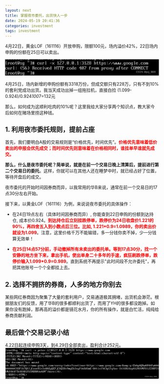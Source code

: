 ```yaml
---
layout: next
title: 掌握夜市委托，出货快人一步
date: 2024-05-19 20:41:36
categories: investment
tags: investment
---
```


4月22日，黄金LOF（161116）开放申购，限额100元，场内溢价42%，22日场内申购的份额在25日可以卖出。

<!-- more -->

![](image1.png)


4月25日，场内新增的申购份额有3318万份，但成交额只有228万，只有不到10%的套利党成功出货。我当天成功出掉一组拖拉机，直接白捡 (1.099-0.924)/0.924*100*7=132元

那么，如何成为这顺利吃肉的10%呢？这里我给大家分享两个知识点，教大家今后如何在赌场里捞这种钱。

## 1. 利用夜市委托规则，提前占座

首先，我们要明白A股的交易规则是“价格优先，时间优先”。<font color ='red'>**价格优先意味着低价卖出的申报会优先成交；而时间优先则意味着在价格相同时，谁挂单早谁就先成交。**</font>

**那么，什么是夜市委托呢？简单说，就是在前一个交易日晚上清算后，提前进行第二个交易日的委托**。这样，你就可以在其他人还在睡梦中时，就已经占好了位置，等待开盘后的成交。

夜市委托的开始时间因券商而异，以我常用的华B来说，通常在前一个交易日的17点30分左右开始。

接下来，以黄金LOF（161116）为例，来说说夜市委托的具体操作：

* 在24日19点左右（具体时间因券商而异）, 你能查到22日申购的份额到达持仓, 成本价0.924。<font color ='red'>**到达持仓后立刻挂跌停单，跌停价为24日收盘价1.221的90%，再四舍五入到小数点后三位。比如, 1.221*0.9=1.0989，你的卖出价就设为1.099</font>**。注意，这里价格千万不能输错，多一分钱你卖不掉，少一分钱算无效单！

* <font color ='red'>**在25日14点57分前，手动撤掉所有未卖出的委托单。等到17点30分，找一个安静的地方坐下来，拿出手机，使出单身二十多年的手速，疯狂刷跌停单，跌停价输入1.099*0.9=0.989**</font>。直到系统不再提示"此时间段不允许委托"，再把其他账号一个个全都挂上去。

## 2. 选择不拥挤的券商，人多的地方你别去

某些网红券商因为聚集了大量的套利用户，交易通道极其拥堵，出货机会渺茫。根据朋友们的反馈，用了华B的很多都顺利出货了，而用了YH的很多都没跑掉。如果你没有跑掉，那再高的溢价都是镜花水月，你的所有操作，就是白忙活，纯纯给券商贡献利润。

## 最后做个交易记录小结

4.22日起连续申购3天，到4.29日全部卖出，盈利合计252元。
![](image2.png)
